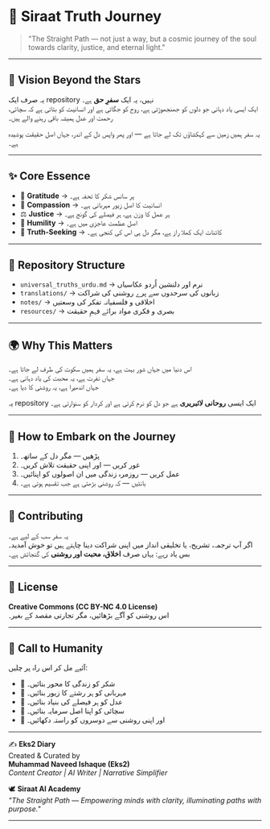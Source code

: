 # 🌌 Siraat Truth Journey  

> "The Straight Path — not just a way, but a cosmic journey of the soul towards clarity, justice, and eternal light."  

---

## 🌠 Vision Beyond the Stars  

یہ صرف ایک repository نہیں، یہ ایک **سفرِ حق** ہے۔  
ایک ایسی یاد دہانی جو دلوں کو جھنجھوڑتی ہے، روح کو جگاتی ہے اور انسانیت کو بتاتی ہے کہ سچائی، رحمت اور عدل ہمیشہ باقی رہنے والے ہیں۔  

یہ سفر ہمیں زمین سے کہکشاؤں تک لے جاتا ہے — اور پھر واپس دل کے اندر، جہاں اصل حقیقت پوشیدہ ہے۔  

---

## ✨ Core Essence  

- 🌿 **Gratitude** → ہر سانس شکر کا تحفہ ہے۔  
- 💖 **Compassion** → انسانیت کا اصل زیور مہربانی ہے۔  
- ⚖️ **Justice** → ہر عمل کا وزن ہے، ہر فیصلے کی گونج ہے۔  
- 🌱 **Humility** → اصل عظمت عاجزی میں ہے۔  
- 🔭 **Truth-Seeking** → کائنات ایک کھلا راز ہے، مگر دل ہی اس کی کنجی ہے۔  

---

## 📂 Repository Structure  

- `universal_truths_urdu.md` → نرم اور دلنشین اُردو عکاسیاں  
- `translations/` → زبانوں کی سرحدوں سے پرے روشنی کی شراکت  
- `notes/` → اخلاقی و فلسفیانہ تفکر کی وسعتیں  
- `resources/` → بصری و فکری مواد برائے فہمِ حقیقت  

---

## 🌍 Why This Matters  

اس دنیا میں جہاں شور بہت ہے، یہ سفر ہمیں سکوت کی طرف لے جاتا ہے۔  
جہاں نفرت ہے، یہ محبت کی یاد دہانی ہے۔  
جہاں اندھیرا ہے، یہ روشنی کا دیا ہے۔  

یہ repository ایک ایسی **روحانی لائبریری** ہے جو دل کو نرم کرتی ہے اور کردار کو سنوارتی ہے۔  

---

## 🚀 How to Embark on the Journey  

1. پڑھیں — مگر دل کے ساتھ۔  
2. غور کریں — اور اپنی حقیقت تلاش کریں۔  
3. عمل کریں — روزمرہ زندگی میں ان اصولوں کو اپنائیں۔  
4. بانٹیں — کہ روشنی بڑھتی ہے جب تقسیم ہوتی ہے۔  

---

## 🤝 Contributing  

یہ سفر سب کے لیے ہے۔  
اگر آپ ترجمہ، تشریح، یا تخلیقی انداز میں اپنی شراکت دینا چاہتے ہیں تو خوش آمدید۔  
بس یاد رہے: یہاں صرف **اخلاق، محبت اور روشنی** کی گنجائش ہے۔  

---

## 📜 License  

**Creative Commons (CC BY-NC 4.0 License)**  
اس روشنی کو آگے بڑھائیں، مگر تجارتی مقصد کے بغیر۔  

---

## 💫 Call to Humanity  

آئیے مل کر اس راہ پر چلیں:  
- 🌟 شکر کو زندگی کا محور بنائیں۔  
- 🌟 مہربانی کو ہر رشتے کا زیور بنائیں۔  
- 🌟 عدل کو ہر فیصلے کی بنیاد بنائیں۔  
- 🌟 سچائی کو اپنا اصل سرمایہ بنائیں۔  
- 🌟 اور اپنی روشنی سے دوسروں کو راستہ دکھائیں۔  

---


✍️ **Eks2 Diary**  
Created & Curated by  
**Muhammad Naveed Ishaque (Eks2)**  
*Content Creator | AI Writer | Narrative Simplifier*  

🕊️ **Siraat AI Academy**  
*"The Straight Path — Empowering minds with clarity, illuminating paths with purpose."*  

---  
